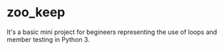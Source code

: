 # zoo_keep
It's a basic mini project for begineers representing the use of loops and member testing in Python 3.


